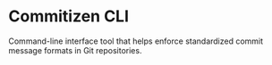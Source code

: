 # Commitizen CLI

Command-line interface tool that helps enforce standardized commit message formats in Git repositories.
